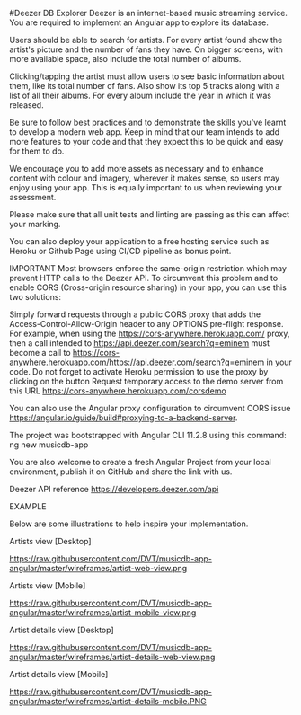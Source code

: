 #Deezer DB Explorer
Deezer is an internet-based music streaming service. You are required to implement an Angular app to explore its database.

Users should be able to search for artists. For every artist found show the artist's picture and the number of fans they have. On bigger screens, with more available space, also include the total number of albums.

Clicking/tapping the artist must allow users to see basic information about them, like its total number of fans. Also show its top 5 tracks along with a list of all their albums. For every album include the year in which it was released.

Be sure to follow best practices and to demonstrate the skills you've learnt to develop a modern web app. Keep in mind that our team intends to add more features to your code and that they expect this to be quick and easy for them to do.


We encourage you to add more assets as necessary and to enhance content with colour and imagery, wherever it makes sense, so users may enjoy using your app. This is equally important to us when reviewing your assessment.


Please make sure that all unit tests and linting are passing as this can affect your marking.


You can also deploy your application to a free hosting service such as Heroku or Github Page using CI/CD pipeline as bonus point.


IMPORTANT
Most browsers enforce the same-origin restriction which may prevent HTTP calls to the Deezer API. To circumvent this problem and to enable CORS (Cross-origin resource sharing) in your app, you can use this two solutions:


Simply forward requests through a public CORS proxy that adds the Access-Control-Allow-Origin header to any OPTIONS pre-flight response. For example, when using the https://cors-anywhere.herokuapp.com/ proxy, then a call intended to https://api.deezer.com/search?q=eminem must become a call to https://cors-anywhere.herokuapp.com/https://api.deezer.com/search?q=eminem in your code. Do not forget to activate Heroku permission to use the proxy by clicking on the button Request temporary access to the demo server from this URL https://cors-anywhere.herokuapp.com/corsdemo

You can also use the Angular proxy configuration to circumvent CORS issue https://angular.io/guide/build#proxying-to-a-backend-server.

The project was bootstrapped with Angular CLI 11.2.8 using this command: ng new musicdb-app


You are also welcome to create a fresh Angular Project from your local environment, publish it on GitHub and share the link with us.


Deezer API reference https://developers.deezer.com/api


EXAMPLE

Below are some illustrations to help inspire your implementation.


Artists view [Desktop]

https://raw.githubusercontent.com/DVT/musicdb-app-angular/master/wireframes/artist-web-view.png


Artists view [Mobile]

https://raw.githubusercontent.com/DVT/musicdb-app-angular/master/wireframes/artist-mobile-view.png


Artist details view [Desktop]

https://raw.githubusercontent.com/DVT/musicdb-app-angular/master/wireframes/artist-details-web-view.png


Artist details view [Mobile]

https://raw.githubusercontent.com/DVT/musicdb-app-angular/master/wireframes/artist-details-mobile.PNG
